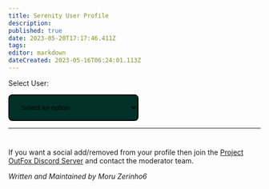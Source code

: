 ```yaml
---
title: Serenity User Profile
description: 
published: true
date: 2023-05-20T17:17:46.411Z
tags: 
editor: markdown
dateCreated: 2023-05-16T06:24:01.113Z
---
```


<label for="user-select">Select User:</label>

<select name="users" id="user-select" style="min-width: 260px; width: 30%; padding: 16px 20px; border-color: #019b81; border: solid; border-width: 2px; border-radius: 8px; background-color: #003028;">
    <option value="">Select an option</option>
</select>

---

<h1 id="userName"></h1>

<div id= 'profileContent'>

<div id="tagsDiv" style="display: none;">
<h2>Tags</h2>

<div id='tagsRow' style="display: flex; flex-wrap: wrap; justify-items: center; justify-content: center; gap: 30px;">
</div>

<h2>Resume</h2>

<p id="userResume">Select user to view resume.</p>
<!-- Daniel Rotwind has submitted 93 charts, 4 songs and 9 graphics for Project OutFox Serenity.-->
<p id="userMostChartsForSong">Most Charted Song: Select User to View.</p>

<p id="userMostChartsForMode">Most Charted Mode: Select User to View</p>

</div>

<div id="socialsOuterDiv" style='display: none'>
  <h2>Socials</h2>
  <div id='socials' style="display: flex; flex-wrap: wrap; justify-items: center; justify-content: center; gap: 30px;">
  </div>
</div>

<div style="overflow-x:auto; display: none;" id="userSongSubmissionDiv">
<h2>Song Submissions</h2>
</div>

<div style="overflow-x:auto; display: none;" id="userGraphicSubmissionDiv">
<h2>Graphic Submissions</h2>
</div>

<div style="overflow-x:auto; display: none;" id="userChartSubmissionDiv">
<h2>Chart Submission</h2>
</div>

If you want a social add/removed from your profile then join the [Project OutFox Discord Server](https://discord.gg/cN4TjgQdcA) and contact the moderator team.

<div id="copyData" style="display: none;">
Want the data that we have stored for this profile? Click the button bellow and the JSON Object will be copied to your clipboard. (Tags not included!)
<div>
  <span class="letter-button">
    <a class="letter-button-text" style="cursor: pointer;">
      Copy Data to Clipboard
    </a>
  </span>
</div>
</div>

_Written and Maintained by Moru Zerinho6_

<script src="https://unpkg.com/@popperjs/core@2">

</script>
<script src="https://unpkg.com/tippy.js@6">
  
</script>
<script>
const form = document.getElementById('user-select')
const userNameHeading = document.getElementById('userName')
const tagsDiv = document.getElementById('tagsDiv')
const tagsRow = document.getElementById('tagsRow')
const userResume = document.getElementById('userResume')
const userMostChartsForSong = document.getElementById('userMostChartsForSong')
const userMostChartsForMode = document.getElementById('userMostChartsForMode')
const userSongSubmissionDiv = document.getElementById('userSongSubmissionDiv')
const userGraphicSubmissionDiv = document.getElementById('userGraphicSubmissionDiv')
const userChartSubmissionDiv = document.getElementById('userChartSubmissionDiv')
const socialsDiv = document.getElementById('socials')
const socialsOuterDiv = document.getElementById('socialsOuterDiv')
const copyData = document.getElementById('copyData')
const dbURL = document.documentURI.split('meta')[0] + 'meta/serenity_db.json'
const main = async () => {
  const req = await fetch(dbURL)

  if (req.status !== 200) {
    console.error('Failed to get serenity data. Retrying.')
    main()
  }

  const serenityDb = await req.json()

  if (!serenityDb) {
    alert('Could not load serenity data, try reloading the page or contact the OutFox Team.')
    return
  }

  const allAvailableUsers = () => {
    const users = []
    serenityDb.volumes.forEach((volume) => {

      volume.music_authors.forEach((author) => {
        if (users.includes(author)) return

        users.push(author)
      })

      volume.chart_authors.forEach((author) => {
        if (users.includes(author)) return

        users.push(author)
      })

      volume.graphic_authors.forEach((author) => {
        if (users.includes(author)) return

        users.push(author)
      })
    })

    serenityDb.user_hall.forEach((user) => {
      if (users.includes(user.name)) return

      users.push(user.name)
    })

    return users.sort((a, b) => a.localeCompare(b))
  }

  const collectUserData = (user) => {
    const userData = {
      name: user,
      contributedToVolumes: [],
      contributedToSongs: [],
      contributedToModes: [],
      contributedToStyles: [],
      songContributions: [],
      graphicContributions: {},
      chartContributions: []
    }

    serenityDb.volumes.forEach((volume) => {
      if (volume.music_authors.includes(user) || volume.graphic_authors.includes(user) || volume.chart_authors.includes(user)) {
        userData.contributedToVolumes.push(volume.abrev)
      }

      volume.songs.forEach((song) => {
        if (!userData.contributedToSongs.includes(song.title) && (song.chart_authors.includes(user) || song.graphic_authors.includes(user) || song.chart_authors.includes(user))) {
          userData.contributedToSongs.push(song.title)
        }

        if (song.music_authors.includes(user)) {
          const songInfo = {
            volume,
            author: song.music_authors,
            title: song.title,
            length: song.length,
            genre: song.genre,
            bpm: song.bpm,
            license: song.license
          }
          userData.songContributions.push(songInfo)
        }

        if (song.graphics.background && (Array.isArray(song.graphics.background.author) ? song.graphics.background.author.includes(user) : song.graphics.background.author === user)) {
          if (!Object.keys(userData.graphicContributions).includes(song.title)) {
            userData.graphicContributions[song.title] = {}
          }

          userData.graphicContributions[song.title].background = song.graphics.background
        }

        if (song.graphics.jacket && (Array.isArray(song.graphics.jacket.author) ? song.graphics.jacket.author.includes(user) : song.graphics.jacket.author === user)) {
          if (!Object.keys(userData.graphicContributions).includes(song.title)) {
            userData.graphicContributions[song.title] = {}
          }

          userData.graphicContributions[song.title].jacket = song.graphics.jacket
        }

        if (song.graphics.banner && (Array.isArray(song.graphics.banner.author) ? song.graphics.banner.author.includes(user) : song.graphics.banner.author === user)) {
          if (!Object.keys(userData.graphicContributions).includes(song.title)) {
            userData.graphicContributions[song.title] = {}
          }

          userData.graphicContributions[song.title].banner = song.graphics.banner
        }

        if (song.graphics.bga && (Array.isArray(song.graphics.bga.author) ? song.graphics.bga.author.includes(user) : song.graphics.bga.author === user)) {
          if (!Object.keys(userData.graphicContributions).includes(song.title)) {
            userData.graphicContributions[song.title] = {}
          }

          userData.graphicContributions[song.title].bga = song.graphics.bga
        }

        const modes = Object.keys(song.charts)

        modes.forEach((mode) => {
          const styles = Object.keys(song.charts[mode])

          styles.forEach((style) => {
            const styleCharts = song.charts[mode][style]
            
            styleCharts.forEach((chart) => {
              const isAuthor = Array.isArray(chart.author) ? chart.author.includes(user) : chart.author === user

              if (!isAuthor) return
                
              if (!userData.contributedToModes.includes(mode)) {
                userData.contributedToModes.push(mode)
              }

              if (!userData.contributedToModes.includes(mode)) {
                userData.contributedToModes.push(mode)
              }

              const chartInfo = {
                song: song.title,
                mode,
                style,
                chart_data: chart
              }

              userData.chartContributions.push(chartInfo)
            })
          })
        })
      })
    })

    return userData
  }

  const collectUserTags = (userData) => {
    let tagsList = []
    const addTag = (tag) => {
      if (tagsList.includes(tag)) return

      tagsList.push(tag)
    }

    if (serenityDb.user_hall.find(u => u.name === userData.name)) {
      const user = serenityDb.user_hall.find(u => u.name === userData.name)

      if (Array.isArray(user.pretags)) {
        tagsList = user.pretags
      }
    }

    let songsInSerenity = 0

    serenityDb.volumes.forEach((volume) => {
      songsInSerenity += volume.songs.length
    })

    if (userData.contributedToSongs.length === songsInSerenity) {
      addTag('CONTENT_BRINGER')
      addTag('CONSTANT_VISIT')
    }

    const serenityVolumes = serenityDb.volumes.length
    if (userData.contributedToVolumes.length === serenityVolumes) {
      addTag('CONSTANT_VISIT')
    }

    const songsWithGraphicContribution = Object.keys(userData.graphicContributions)
    if (songsWithGraphicContribution.find((song) => Object.keys(userData.graphicContributions[song]).includes('bga'))) {
      addTag('SERENITY_VISION')
    }

    if (userData.songContributions.length > 0) {
      addTag('SERENITY_VOICE')

      const songInVolumes = []
      userData.songContributions.forEach((song) => {

        if (!songInVolumes.includes(song.volume)) {
          songInVolumes.push(song.volume)
        }

        if (Array.isArray(song.author) && song.author.length > 1) {
          addTag('VOICE_TO_SHARE')
        }
      })

      if (songInVolumes.length > 1) {
        addTag('VOICE_RETURN')
      }
    }

    const songsContributed = Object.keys(userData.graphicContributions)
    if (songsContributed.length > 0) {
      addTag('SERENITY_ARTIST')

      if (songsContributed.length > 2) {
        addTag('COLOR_MARK')
      }
    }

    if (userData.chartContributions.length > 0) {
      addTag('CHART_ARTIST')

      userData.contributedToModes.forEach((mode) => {
        const modeChartCount = userData.chartContributions.filter((chart) => chart.mode === mode).length
        let hasHigherChartCount = false
  
        users.forEach((userNameFromList) => {
          if (hasHigherChartCount) return
          if (userNameFromList === userData.name) return
          const userFromList = collectUserData(userNameFromList)
          if (!userFromList.contributedToModes.includes(mode)) return

          const modeChartCountFromUser =  userFromList.chartContributions.filter((chartFromUser) => chartFromUser.mode === mode).length

          if (modeChartCountFromUser > modeChartCount) {
            hasHigherChartCount = true
          }
        })

        if (!hasHigherChartCount) {
          addTag(`${mode.toUpperCase()}_GOD`)
        }
      })
    }

    if (['CHART_ARTIST', 'SERENITY_ARTIST', 'SERENITY_VOICE'].every(e => tagsList.includes(e))) {
      addTag('SUPREME')
    }

    return tagsList
  }

  const users = allAvailableUsers()

  users.forEach((user) => {
    const optionElement = document.createElement('option')
    optionElement.setAttribute('value', user)

    const thisUserTags = collectUserTags(collectUserData(user))
    optionElement.innerText = thisUserTags.length > 0 ? `${user} - ${thisUserTags.length} Tags`: user

    form.appendChild(optionElement)
  })

  const resumeContribution = (user, charts, graphics, songs) => {
    let finalString = ''

    if (1 > charts && 1 > graphics && 1 > songs) {
      return `${user} has contributed to OutFox Serenity in some way that is not creating chart/graphic or songs.`
    }

    if (charts > 0) {
      finalString += charts > 1 ? `${charts} charts` : `${charts} chart`
    }

    if (graphics > 0) {
      if (finalString === '') {
        finalString = graphics > 1 ? `${graphics} graphics` : `${graphics} graphic`
      } else {
        finalString += graphics > 1 ? `, ${graphics} graphics` : `, ${graphics} graphic`
      }
    }

    if (songs > 0) {
      if (finalString === '') {
        finalString = songs > 1 ? `${songs} songs` : `${songs} song`
      } else {
        finalString += songs > 1 ? ` and ${songs} songs` : ` and ${songs} song`
      }
    }

    return finalString
  }

  form.addEventListener('change', (user) => {
    const userName = user.target.value
    if (!userName) return
    const userContributionData = collectUserData(userName)
    const userTags = collectUserTags(userContributionData)

    userNameHeading.innerText = userName
    // Tags
    if (1 > userTags.length) {
      tagsDiv.setAttribute('style', 'display: none;')
    } else {
      tagsRow.innerHTML = ''
      userTags.forEach((tag) => {
        const span = document.createElement('span')
        span.setAttribute('id', tag)

        const a = document.createElement('a')
        a.setAttribute('class', 'letter-button-text')
        
        const tagObj = serenityDb.honor_tags.find((t) => t.tag === tag)

        a.innerText = tagObj.name
        span.setAttribute('class', `letter-button glow-${tagObj.rarity}${tagObj.rarity === 'unique' ? ' glow' : ''}`)

        span.appendChild(a)
        tagsRow.appendChild(span)

        const capitalizeRarity = tagObj.rarity[0].toUpperCase() + tagObj.rarity.slice(1, tagObj.rarity.length)
        tippy(`#${tag}`, {
          content: `${capitalizeRarity}: ${tagObj.explanation}`
        })
      })
      tagsDiv.setAttribute('style', '')
    }

    // Contribution Resume
    let graphicContributions = 0

    Object.keys(userContributionData.graphicContributions).forEach((song) => {
      graphicContributions += Object.keys(userContributionData.graphicContributions[song]).length
    })

    const contributionResume = resumeContribution(userName, userContributionData.chartContributions.length, graphicContributions, userContributionData.songContributions.length)
    userResume.innerText = contributionResume.startsWith(userName) ? contributionResume : `${userName} has created ${contributionResume} for OutFox Serenity`

    // Chart/Song chart count
    const songChartCount = {}
    const modeChartCount = {}

    userContributionData.chartContributions.forEach((chart) => {
      if (!songChartCount[chart.song]) {
        songChartCount[chart.song] = 1
      } else {
        songChartCount[chart.song] += 1
      }

      if (!modeChartCount[chart.mode]) {
        modeChartCount[chart.mode] = 1
      } else {
        modeChartCount[chart.mode] += 1
      }
    })

    const songsWithCharts = Object.keys(songChartCount)
    const songsChartCount = Object.values(songChartCount)
    const songWithMostChart = songsWithCharts[songsChartCount.indexOf(Math.max(...songsChartCount))]

    const modesWithCharts = Object.keys(modeChartCount)
    const modesChartCount = Object.values(modeChartCount)
    const modeWithMostChart = modesWithCharts[modesChartCount.indexOf(Math.max(...modesChartCount))]

    userMostChartsForSong.innerText = `Most Charted Song: ${songWithMostChart ? songWithMostChart + ` (${Math.max(...songsChartCount)} charts)` : 'None'}`
    userMostChartsForMode.innerText = `Most Charted Mode: ${modeWithMostChart ? modeWithMostChart + ` (${Math.max(...modesChartCount)} charts)`: 'None'}`

    // Songs Submission
    if (1 > userContributionData.songContributions.length) {
      userSongSubmissionDiv.setAttribute('style', 'display: none;')
    } else {
      userSongSubmissionDiv.innerHTML = ''
      
      const songSubmissionsHeading2 = document.createElement('h2')
      songSubmissionsHeading2.innerText = 'Song Submissions'

      const table = document.createElement('table')
      table.setAttribute('class', 'tg-user-profile')

      const thead = document.createElement('thead')
      const theadTr = document.createElement('tr')

      const thSongName = document.createElement('th')
      thSongName.setAttribute('class', 'tg-0pky')
      thSongName.innerText = 'Song Name'

      const thDuration = document.createElement('th')
      thDuration.setAttribute('class', 'tg-0pky')
      thDuration.innerText = 'Duration'

      const thLicense = document.createElement('th')
      thLicense.setAttribute('class', 'tg-0pky')
      thLicense.innerText = 'License'

      theadTr.appendChild(thSongName)
      theadTr.appendChild(thDuration)
      theadTr.appendChild(thLicense)
      thead.appendChild(theadTr)

      const tbody = document.createElement('tbody')
      
      userContributionData.songContributions.forEach((song) => {
        const songTr = document.createElement('tr')
        const songNameTd = document.createElement('td')
        const durationTd = document.createElement('td')
        const licenseTd = document.createElement('td')

        songNameTd.innerText = song.title
        songNameTd.setAttribute('class' , 'tg-0pky')

        durationTd.innerText = song.length
        durationTd.setAttribute('class' , 'tg-0pky')

        licenseTd.innerText = song.license || 'Not Specified'
        licenseTd.setAttribute('class' , 'tg-0pky')

        songTr.appendChild(songNameTd)
        songTr.appendChild(durationTd)
        songTr.appendChild(licenseTd)

        tbody.appendChild(songTr)
      })

      table.appendChild(thead)
      table.appendChild(tbody)

      userSongSubmissionDiv.appendChild(songSubmissionsHeading2)
      userSongSubmissionDiv.appendChild(table)
      userSongSubmissionDiv.setAttribute('style', 'overflow-x:auto;')
    }

    // Graphics Submission
    if (1 > graphicContributions) {
      userGraphicSubmissionDiv.setAttribute('style', 'display: none;')
    } else {
      userGraphicSubmissionDiv.innerHTML = ''
      
      const graphicSubmissionsHeading2 = document.createElement('h2')
      graphicSubmissionsHeading2.innerText = 'Graphic Submissions'

      const table = document.createElement('table')
      table.setAttribute('class', 'tg-user-profile')

      const thead = document.createElement('thead')
      const theadTr = document.createElement('tr')

      const thGraphicType = document.createElement('th')
      thGraphicType.setAttribute('class', 'tg-0pky')
      thGraphicType.innerText = 'Graphic Type'

      const thSong = document.createElement('th')
      thSong.setAttribute('class', 'tg-0pky')
      thSong.innerText = 'Song'

      const thLicense = document.createElement('th')
      thLicense.setAttribute('class', 'tg-0pky')
      thLicense.innerText = 'License'

      theadTr.appendChild(thGraphicType)
      theadTr.appendChild(thSong)
      theadTr.appendChild(thLicense)
      thead.appendChild(theadTr)

      const tbody = document.createElement('tbody')
      const songsWithGraphicContribution = Object.keys(userContributionData.graphicContributions)
      
      songsWithGraphicContribution.forEach((song) => {
        let licenses = []
        const submittedGraphicTypes = []
        const songGraphics = userContributionData.graphicContributions[song]
        const graphicTypes = Object.keys(songGraphics)

        graphicTypes.forEach((graphic) => {
          if (Array.isArray(songGraphics[graphic].license)) {
            songGraphics[graphic].license.forEach((license) => {
              if (!licenses.includes(license)) {
                licenses.push(license)
              }
            })
          } else {
            if (!licenses.includes(songGraphics[graphic].license)) {
              licenses.push(songGraphics[graphic].license)
            }
          }

          submittedGraphicTypes.push(graphic === 'bga' ? graphic.toUpperCase() : graphic[0].toUpperCase() + graphic.slice(1, graphic.length))
        })

        const graphicSectionTr = document.createElement('tr')
        const graphicTypeTd = document.createElement('td')
        const songTd = document.createElement('td')
        const licenseTd = document.createElement('td')

        graphicTypeTd.innerText = submittedGraphicTypes.join(', ')
        graphicTypeTd.setAttribute('class' , 'tg-0pky')

        songTd.innerText = song
        songTd.setAttribute('class' , 'tg-0pky')

        licenseTd.innerText = licenses.join(', ')
        licenseTd.setAttribute('class' , 'tg-0pky')

        graphicSectionTr.appendChild(graphicTypeTd)
        graphicSectionTr.appendChild(songTd)
        graphicSectionTr.appendChild(licenseTd)

        tbody.appendChild(graphicSectionTr)
      })

      table.appendChild(thead)
      table.appendChild(tbody)

      userGraphicSubmissionDiv.appendChild(graphicSubmissionsHeading2)
      userGraphicSubmissionDiv.appendChild(table)
      userGraphicSubmissionDiv.setAttribute('style', 'overflow-x:auto;')
    }

    // Chart Submission
    if (1 > userContributionData.chartContributions.length) {
      userChartSubmissionDiv.setAttribute('style', 'display: none;')
    } else {
      userChartSubmissionDiv.innerHTML = ''
      
      const chartSubmissionsHeading2 = document.createElement('h2')
      chartSubmissionsHeading2.innerText = 'Chart Submissions'

      const songsChartDiv = document.createElement('div')
      const songsCharted = userContributionData.chartContributions.reduce((accumulator, currentChart) => {
        if (!accumulator.find((e) => e === currentChart.song)) {
          accumulator.push(currentChart.song)
        }
        
        return accumulator
      }, [])

      songsCharted.forEach((songName) => {
        const songHeading = document.createElement('h3')
        songHeading.innerText = songName

        const modesChartedForThisSong = userContributionData.chartContributions.reduce((accumulator, currentChart) => {
          if (currentChart.song === songName && !accumulator.find((e) => e === currentChart.mode)) {
            accumulator.push(currentChart.mode)
          }
          return accumulator
        }, [])

        songsChartDiv.appendChild(songHeading)
        modesChartedForThisSong.forEach((modeName) => {
          const modeHeading = document.createElement('h4')
          modeHeading.innerText = modeName
          songsChartDiv.appendChild(modeHeading)

          const modeChartsSectionDiv = document.createElement('div')
          modeChartsSectionDiv.setAttribute('class', 'mode-charts-section')

          const chartsForThisModeAndSong = userContributionData.chartContributions.filter((chart) => {
            if (chart.song === songName && chart.mode === modeName) {
              return chart
            }
          })

          chartsForThisModeAndSong.forEach((chart) => {
            const chartSectionDiv = document.createElement('div')
            chartSectionDiv.setAttribute('class', `chart-section-user-profile-${chart.chart_data.difficulty.toLowerCase()}`)
            chartSectionDiv.setAttribute('style', 'margin-bottom: 20px; color: white;')

            const chartHeaderSectionDiv = document.createElement('div')
            chartHeaderSectionDiv.setAttribute('class', `chart-header-user-profile-section-${chart.chart_data.difficulty.toLowerCase()}`)

            const chartHeaderSpan = document.createElement('span')
            chartHeaderSpan.setAttribute('class', 'chart-header-user-profile-span-section')

            const difficultyNameHeading = document.createElement('h3')
            difficultyNameHeading.setAttribute('style', 'padding-left: 15px; margin-bottom: -25px; color: white;')
            difficultyNameHeading.innerText = chart.chart_data.difficulty

            const styleNameHeading = document.createElement('h4')
            styleNameHeading.setAttribute('style', 'padding-left: 15px; color: white;')
            styleNameHeading.innerText = chart.style

            chartHeaderSpan.appendChild(difficultyNameHeading)
            chartHeaderSpan.appendChild(styleNameHeading)

            const meterHeading = document.createElement('h1')
            meterHeading.setAttribute('style', 'padding-right: 15px; color: white;')
            meterHeading.innerText = chart.chart_data.meter

            chartHeaderSectionDiv.appendChild(chartHeaderSpan)
            chartHeaderSectionDiv.appendChild(meterHeading)

            chartSectionDiv.appendChild(chartHeaderSectionDiv)

            //// - Details

            const chartDetailSectionDiv = document.createElement('div')
            chartDetailSectionDiv.setAttribute('class', 'chart-detail-user-profile-div-section')

            const chartData = chart.chart_data.chart_info
            const [
              taps, hands, jumps, rolls, 
              holds, lifts, mines, fakes
            ] = 
            [
              chartData.notes, chartData.hands, chartData.jumps, chartData.rolls,
              chartData.holds, chartData.lifts, chartData.mines, chartData.fakes
            ]
            const detailNames = ['TAPS', 'HANDS', 'JUMPS', 'ROLLS', 'HOLDS', 'LIFTS', 'MINES', 'FAKES']
            const detailValues = [taps, hands, jumps, rolls, holds, lifts, mines, fakes]

            for (let i = 0; i < detailNames.length; i++) {
              const chartDetail = document.createElement('div')
              chartDetail.setAttribute('class', 'chart-detail-user-profile')

              const valueMatters = !!detailValues[i]
              const detailNameHeading = document.createElement('h4')
              detailNameHeading.setAttribute('class', `chart-detail-user-profile-name${valueMatters ? '' : '-disabled'}`)
              detailNameHeading.innerText = detailNames[i] + ':'

              const detailValueHeading = document.createElement('h4')
              detailValueHeading.setAttribute('class', `chart-detail-user-profile-value${valueMatters ? '' : '-disabled'}`)
              detailValueHeading.innerText = detailValues[i] || 0

              chartDetail.appendChild(detailNameHeading)
              chartDetail.appendChild(detailValueHeading)
              chartDetailSectionDiv.appendChild(chartDetail)
            }

            chartSectionDiv.appendChild(chartDetailSectionDiv)
            modeChartsSectionDiv.appendChild(chartSectionDiv)
          })

          songsChartDiv.appendChild(modeChartsSectionDiv)
        })
      })

      userChartSubmissionDiv.appendChild(chartSubmissionsHeading2)
      userChartSubmissionDiv.appendChild(songsChartDiv)
      userChartSubmissionDiv.setAttribute('style', '')
    }

    // Socials
    const userHall = serenityDb.user_hall.find((u) => u.name === userName)

    if (userHall && userHall.socials) {
      socialsDiv.innerHTML = ''
      const socials = Object.keys(userHall.socials)

      socials.forEach((social) => {
        const capitalizeSocial = social[0].toUpperCase() + social.slice(1, social.length)
        const span = document.createElement('span')
        span.setAttribute('class', 'letter-button')

        const a = document.createElement('a')
        a.setAttribute('class', 'letter-button-text')
        a.setAttribute('href', userHall.socials[social])
        a.setAttribute('target', '_blank')
        a.innerText = capitalizeSocial

        span.appendChild(a)
        socialsDiv.appendChild(span)
      })
      socialsOuterDiv.setAttribute('style', '')
    } else {
      socialsDiv.innerHTML = ''
      socialsOuterDiv.setAttribute('style', 'display: none;')
    }

    // Copy to Clipboard
    copyData.setAttribute('style', '')
    copyData.addEventListener('click', () => {
      navigator.clipboard.writeText(JSON.stringify(userContributionData))
    })
  })
}
window.boot.register('page-ready', () => {
  main()
})
</script>
